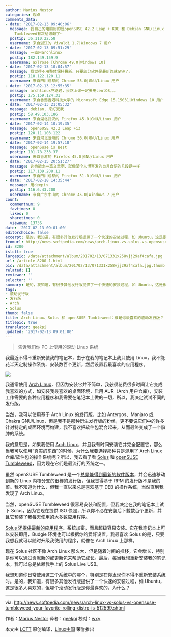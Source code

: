 ```yaml
---
author: Marius Nestor
categories: 观点
comments_data:
- date: '2017-02-13 09:40:06'
  message: 我自己的电脑用的是openSUSE 42.2 Leap + KDE 和 Debian GNU/Linux 9 Testing + KDE，没有用滚动版，openSUSE
    Tumbleweed有次给滚翻了~
  postip: 36.110.22.58
  username: 来自浙江的 Vivaldi 1.7|Windows 7 用户
- date: '2017-02-13 09:51:29'
  message: 一直用archlinux
  postip: 182.149.159.9
  username: axlrose [Chrome 49.0|Windows 10]
- date: '2017-02-13 10:04:57'
  message: 我觉得不用整体保持最新，只要部分软件是最新的就足够了。
  postip: 118.122.120.11
  username: 来自四川成都的 Chrome 55.0|GNU/Linux 用户
- date: '2017-02-13 12:55:35'
  message: archlinux党路过，虽然上课一定要用centOS。。。
  postip: 175.159.124.31
  username: 来自香港香港科技大学的 Microsoft Edge 15.15031|Windows 10 用户
- date: '2017-02-13 21:05:32'
  message: debian, 来打死我
  postip: 58.49.103.186
  username: 来自湖北武汉的 Firefox 45.0|GNU/Linux 用户
- date: '2017-02-14 10:19:35'
  message: openSUSE 42.2 Leap +i3
  postip: 120.11.103.122
  username: 来自河北沧州的 Chrome 56.0|GNU/Linux 用户
- date: '2017-02-14 19:57:18'
  message: openSuse is Best
  postip: 101.78.233.37
  username: 来自香港的 Firefox 45.0|GNU/Linux 用户
- date: '2017-02-15 20:51:27'
  message: 这也能水一篇文章啊，就像某个人博客发的自言自语的几段话一样
  postip: 117.139.208.11
  username: 来自四川成都的 Firefox 51.0|GNU/Linux 用户
- date: '2017-02-18 14:35:44'
  message: 用deepin
  postip: 116.6.43.200
  username: 来自广东中山的 Chrome 45.0|Windows 7 用户
count:
  commentnum: 9
  favtimes: 0
  likes: 0
  sharetimes: 0
  viewnum: 13736
date: '2017-02-13 09:01:00'
editorchoice: false
excerpt: 是的，我知道，有很多其他发行版提供了一个快速的安装过程，如 Ubuntu，这是很多人喜欢的，但哪个滚动发行版是你最喜欢的，为什么？
fromurl: http://news.softpedia.com/news/arch-linux-vs-solus-vs-opensuse-tumbleweed-your-favorite-rolling-distro-is-512599.shtml
id: 8200
islctt: true
largepic: /data/attachment/album/201702/13/071331x258vjj29af4cafa.jpg
url: /article-8200-1.html
pic: /data/attachment/album/201702/13/071331x258vjj29af4cafa.jpg.thumb.jpg
related: []
reviewer: ''
selector: ''
summary: 是的，我知道，有很多其他发行版提供了一个快速的安装过程，如 Ubuntu，这是很多人喜欢的，但哪个滚动发行版是你最喜欢的，为什么？
tags:
- 滚动发行版
- 发行版
- Arch
- Solus
thumb: false
title: Arch Linux、Solus 和 openSUSE Tumbleweed：谁是你最喜欢的滚动发行版？
titlepic: true
translator: geekpi
updated: '2017-02-13 09:01:00'
---
```



> 
> 告诉我们你 PC 上使用的滚动 Linux 系统
> 
> 
> 


我最近不得不重新安装我的笔记本，由于在我的笔记本上我只使用 Linux，我不能花半天定制操作系统、安装数百个更新，然后设置我最喜欢的应用程序。


![](/data/attachment/album/201702/13/071331x258vjj29af4cafa.jpg)


我通常使用 [Arch Linux](https://www.archlinux.org/)，但因为安装它并不简单，我必须花费很多时间让它变成我喜欢的方式，如安装我最喜欢的桌面环境，启用 AUR（Arch 用户仓库），安装工作需要的各种应用程序和我需要在笔记本上做的一切，所以，我决定试试不同的发行版。


当然，我可以使用基于 Arch Linux 的发行版，比如 Antergos、Manjaro 或 Chakra GNU/Linux，但是我不是那种衍生发行版的粉丝，更不要说它们中的许多针对特定的桌面环境而构建，我不喜欢把软件包混合起来，从而最终变成了一个臃肿的系统。


我的意思是，如果我使用 [Arch Linux](http://news.softpedia.com/news/arch-linux-2017-02-01-released-as-the-last-iso-with-32-bit-support-download-now-512492.shtml)，并且我有时间安装它并完全配置它，那么当我可以使用“真实的东西”的时候，为什么我要选择那种只是混用了 Arch Linux 仓库/软件包的操作系统呢？所以，我去看了看 [Solus](https://solus-project.com/) 和 [openSUSE Tumbleweed](https://en.opensuse.org/Portal:Tumbleweed)，因为现在它们是最流行的系统之一。


虽然 openSUSE Tumbleweed 是一个[总是能得到最新的软件版本](http://news.softpedia.com/news/kde-plasma-5-9-wine-2-0-and-pulseaudio-10-hit-opensuse-tumbleweed-s-repos-512541.shtml)，并会迅速移动到新的 Linux 内核分支的很棒的发行版，但我觉得基于 RPM 的发行版不是我的菜。我不知道为什么，但我一直以来总是喜欢基于 DEB 的操作系统，当然直到我发现了 Arch Linux。


当然，openSUSE Tumbleweed 很容易安装和配置，但我决定在我的笔记本上试下 Solus，因为它现在提供 ISO 快照，所以你不必在安装后下载数百个更新，并且它预装了我每天使用的大多数应用程序。


[Solus 还提供最新的应用程序](http://news.softpedia.com/news/solus-now-powered-by-linux-kernel-4-9-7-uses-applications-from-gnome-3-22-stack-512501.shtml)、系统加密，而且超级容易安装。它在我笔记本上可以安装即用，Budgie 环境也可以根据你的爱好设置。我最喜欢 Solus 的是，只要我想我就可以随时升级我使用的程序，就像在 Arch Linux 上那样。


现在 Solus 社区不像 Arch Linux 那么大，但是随着时间的推移，它会增长，特别是你可以通过贡献新的或更新包来帮助它成长。最后，每当我想重新安装我的笔记本，我可以总是依赖我手上的 Solus Live USB。


我想知道你日常使用这三个系统中的哪个，特别是在你发现你不得不重新安装系统时。是的，我知道，有很多其他发行版提供了一个快速的安装过程，如 Ubuntu，这是很多人喜欢的，但哪个滚动发行版是你最喜欢的，为什么？




---


via: <http://news.softpedia.com/news/arch-linux-vs-solus-vs-opensuse-tumbleweed-your-favorite-rolling-distro-is-512599.shtml>


作者：[Marius Nestor](http://news.softpedia.com/editors/browse/marius-nestor) 译者：[geekpi](https://github.com/geekpi) 校对：[wxy](https://github.com/wxy)


本文由 [LCTT](https://github.com/LCTT/TranslateProject) 原创编译，[Linux中国](https://linux.cn/) 荣誉推出